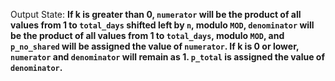 Output State: **If k is greater than 0, `numerator` will be the product of all values from 1 to `total_days` shifted left by `n`, modulo `MOD`, `denominator` will be the product of all values from 1 to `total_days`, modulo `MOD`, and `p_no_shared` will be assigned the value of `numerator`. If k is 0 or lower, `numerator` and `denominator` will remain as 1. `p_total` is assigned the value of `denominator`.**